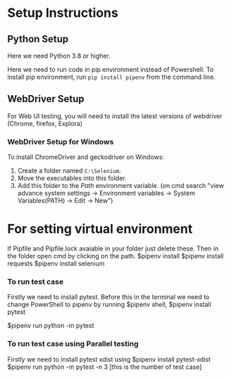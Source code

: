 

# Setup Instructions

## Python Setup


Here we need Python 3.8 or higher.


Here we need to run code in pip environment instead of Powershell.
To install pip environment, run `pip install pipenv` from the command line.


## WebDriver Setup

For Web UI testing, you will need to install the latest versions of webdriver (Chrome, firefox, Explora)


### WebDriver Setup for Windows

To install ChromeDriver and geckodriver on Windows:

1. Create a folder named `C:\Selenium`.
2. Move the executables into this folder.
3. Add this folder to the *Path* environment variable. (on cmd search "view advance system settings -> Environment variables -> System Variables(PATH) -> Edit -> New")

# For setting virtual environment
If Pipfile and Pipfile.lock avaiable in your folder just delete these.
Then in the folder open cmd by clicking on the path.
$pipenv install
$pipenv install requests
$pipenv install selenium

### To run test case
Firstly we need to install pytest.
Before this in the terminal we need to change PowerShell to pipenv by running $pipenv shell,
$pipenv install pytest

$pipenv run python -m pytest

### To run test case using Parallel testing
Firstly we need to install pytest xdist using $pipenv install pytest-xdist
$pipenv run python -m pytest -n 3  [this is the number of test case]
